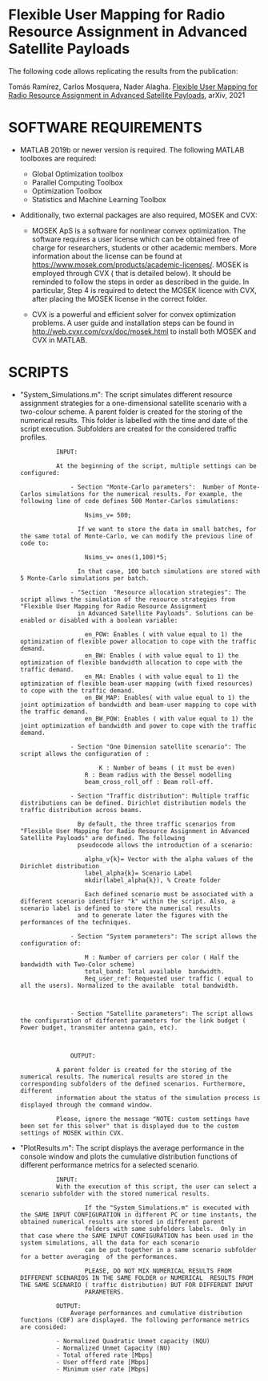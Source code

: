# Flexible User Mapping for Radio Resource Assignment in Advanced Satellite Payloads

The following code allows replicating the results from the publication:

Tomás Ramírez, Carlos Mosquera, Nader Alagha. [Flexible User Mapping for Radio Resource Assignment in Advanced Satellite Payloads](https://arxiv.org/abs/2109.09385), arXiv, 2021

# SOFTWARE REQUIREMENTS

- MATLAB 2019b or newer version is required. The following MATLAB toolboxes are required:
	- Global Optimization toolbox
	- Parallel Computing Toolbox
	- Optimization Toolbox
	- Statistics and Machine Learning Toolbox

- Additionally, two external packages are also required, MOSEK and CVX: 

	- MOSEK ApS is a software for nonlinear convex optimization. The software requires a user license which can be obtained free of charge for researchers, students or other academic members. More information about the license can be found at https://www.mosek.com/products/academic-licenses/.  MOSEK is employed through CVX ( that is detailed below). It should be reminded to follow the steps in order as described in the guide. In particular,  Step 4  is required to detect the MOSEK licence with CVX, after placing the MOSEK license in the correct folder. 

	- CVX is a powerful and efficient solver for convex optimization problems. A user guide and installation steps can be found in http://web.cvxr.com/cvx/doc/mosek.html
       	  to install both MOSEK and CVX in MATLAB.


# SCRIPTS

		

- "System_Simulations.m": The script simulates different resource assignment strategies for a one-dimensional satellite scenario with a two-colour scheme. A parent folder is created for the storing of the numerical results. This folder is labelled with the time and date of the script execution. Subfolders are created for the considered                       traffic profiles.

 
				INPUT:

				At the beginning of the script, multiple settings can be configured:

					- Section "Monte-Carlo parameters":  Number of Monte-Carlos simulations for the numerical results. For example, the following line of code defines 500 Monter-Carlos simulations:

					  	Nsims_v= 500;

					  If we want to store the data in small batches, for the same total of Monte-Carlo, we can modify the previous line of code to:
				         
					  	Nsims_v= ones(1,100)*5;

					  In that case, 100 batch simulations are stored with 5 Monte-Carlo simulations per batch.

					- "Section  "Resource allocation strategies": The script allows the simulation of the resource strategies from "Flexible User Mapping for Radio Resource Assignment
					  in Advanced Satellite Payloads". Solutions can be enabled or disabled with a boolean variable:

						en_POW: Enables ( with value equal to 1) the optimization of flexible power allocation to cope with the traffic demand. 
						en_BW: Enables ( with value equal to 1) the optimization of flexible bandwidth allocation to cope with the traffic demand.
						en_MA: Enables ( with value equal to 1) the optimization of flexible beam-user mapping (with fixed resources) to cope with the traffic demand. 
						en_BW_MAP: Enables( with value equal to 1) the joint optimization of bandwidth and beam-user mapping to cope with the traffic demand. 
						en_BW_POW: Enables ( with value equal to 1) the joint optimization of bandwidth and power to cope with the traffic demand. 

					- Section "One Dimension satellite scenario": The script allows the configuration of :

					    	K : Number of beams ( it must be even)
						R : Beam radius with the Bessel modelling
						beam_cross_roll_off : Beam roll-off.

					- Section "Traffic distribution": Multiple traffic distributions can be defined. Dirichlet distribution models the traffic distribution across beams.

					  By default, the three traffic scenarios from "Flexible User Mapping for Radio Resource Assignment in Advanced Satellite Payloads" are defined. The following 
					  pseudocode allows the introduction of a scenario:
					   
 					  	alpha_v{k}= Vector with the alpha values of the Dirichlet distribution
 					  	label_alpha{k}= Scenario Label
 					  	mkdir(label_alpha{k}), % Create folder

				        Each defined scenario must be associated with a different scenario identifier "k" within the script. Also, a scenario label is defined to store the numerical results
					  and to generate later the figures with the performances of the techniques. 

					- Section "System parameters": The script allows the configuration of:

						M : Number of carriers per color ( Half the bandwidth with Two-Color scheme)
						total_band: Total available  bandwidth.
						Req_user_ref: Requested user traffic ( equal to all the users). Normalized to the available  total bandwidth. 



					- Section "Satellite parameters": The script allows the configuration of different parameters for the link budget ( Power budget, transmiter antenna gain, etc).



		        	OUTPUT: 

				A parent folder is created for the storing of the numerical results. The numerical results are stored in the corresponding subfolders of the defined scenarios. Furthermore,  different 
				information about the status of the simulation process is displayed through the command window. 

				Please, ignore the message "NOTE: custom settings have been set for this solver" that is displayed due to the custom settings of MOSEK within CVX.


- "PlotResults.m":  The script displays the average performance in the console window and plots the cumulative distribution functions of different performance metrics for a selected scenario.


				INPUT: 
				With the execution of this script, the user can select a scenario subfolder with the stored numerical results.
					
                		If the "System_Simulations.m" is executed with the SAME INPUT CONFIGURATION in different PC or time instants, the obtained numerical results are stored in different parent 
                		folders with same subfolders labels.  Only in that case where the SAME INPUT CONFIGURATION has been used in the system simulations, all the data for each scenario 
                		can be put together in a same scenario subfolder for a better averaging  of the performances.
                
                		PLEASE, DO NOT MIX NUMERICAL RESULTS FROM DIFFERENT SCENARIOS IN THE SAME FOLDER or NUMERICAL  RESULTS FROM THE SAME SCENARIO ( traffic distribution) BUT FOR DIFFERENT INPUT 
                		PARAMETERS.

				OUTPUT:
			        Average performances and cumulative distribution functions (CDF) are displayed. The following performance metrics are consided:

				- Normalized Quadratic Unmet capacity (NQU)
				- Normalized Unmet Capacity (NU)
				- Total offered rate [Mbps]
				- User offferd rate [Mbps]
				- Minimum user rate [Mbps]
